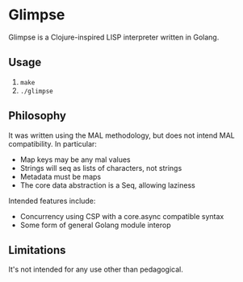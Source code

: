 # Glimpse

Glimpse is a Clojure-inspired LISP interpreter written in Golang.

## Usage

1. `make`
2. `./glimpse`

## Philosophy

It was written using the MAL methodology, but does not intend MAL compatibility.
In particular:

* Map keys may be any mal values
* Strings will seq as lists of characters, not strings
* Metadata must be maps
* The core data abstraction is a Seq, allowing laziness

Intended features include:

* Concurrency using CSP with a core.async compatible syntax
* Some form of general Golang module interop

## Limitations

It's not intended for any use other than pedagogical.

